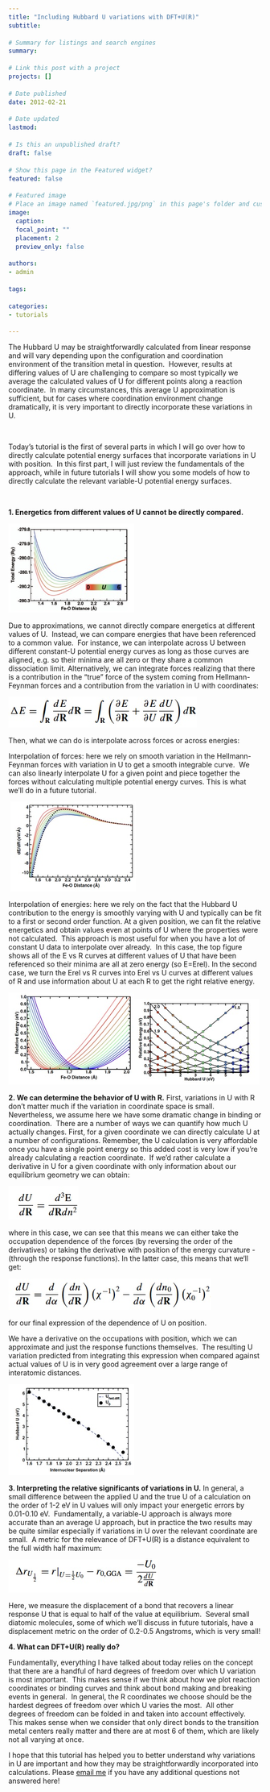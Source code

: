 ```yaml
---
title: "Including Hubbard U variations with DFT+U(R)"
subtitle: 

# Summary for listings and search engines
summary: 

# Link this post with a project
projects: []

# Date published
date: 2012-02-21

# Date updated
lastmod: 

# Is this an unpublished draft?
draft: false

# Show this page in the Featured widget?
featured: false

# Featured image
# Place an image named `featured.jpg/png` in this page's folder and customize its options here.
image:
  caption: 
  focal_point: ""
  placement: 2
  preview_only: false

authors:
- admin

tags:

categories:
- tutorials

---
```

The Hubbard U may be straightforwardly calculated from linear response and will vary depending upon the configuration and coordination environment of the transition metal in question.  However, results at differing values of U are challenging to compare so most typically we average the calculated values of U for different points along a reaction coordinate.  In many circumstances, this average U approximation is sufficient, but for cases where coordination environment change dramatically, it is very important to directly incorporate these variations in U. 


 


Today’s tutorial is the first of several parts in which I will go over how to directly calculate potential energy surfaces that incorporate variations in U with position.  In this first part, I will just review the fundamentals of the approach, while in future tutorials I will show you some models of how to directly calculate the relevant variable-U potential energy surfaces.  


 


**1. Energetics from different values of U cannot be directly compared.**

![](droppedImage-1.jpg)


Due to approximations, we cannot directly compare energetics at different values of U.  Instead, we can compare energies that have been referenced to a common value.  For instance, we can interpolate across U between different constant-U potential energy curves as long as those curves are aligned, e.g. so their minima are all zero or they share a common dissociation limit. Alternatively, we can integrate forces realizing that there is a contribution in the “true” force of the system coming from Hellmann-Feynman forces and a contribution from the variation in U with coordinates:


![](droppedImage_1_0.jpg)


Then, what we can do is interpolate across forces or across energies:

Interpolation of forces: here we rely on smooth variation in the Hellmann-Feynman forces with variation in U to get a smooth integrable curve.  We can also linearly interpolate U for a given point and piece together the forces without calculating multiple potential energy curves. This is what we’ll do in a future tutorial.  

 ![Interpolation on forces](droppedImage_2_1.jpg "Interpolation on forces")

Interpolation of energies: here we rely on the fact that the Hubbard U contribution to the energy is smoothly varying with U and typically can be fit to a first or second order function. At a given position, we can fit the relative energetics and obtain values even at points of U where the properties were not calculated.  This approach is most useful for when you have a lot of constant U data to interpolate over already.  In this case, the top figure shows all of the E vs R curves at different values of U that have been referenced so their minima are all at zero energy (so E=Erel). In the second case, we turn the Erel vs R curves into Erel vs U curves at different values of R and use information about U at each R to get the right relative energy.


![Interpolation on energies](droppedImage_3_0.jpg)![Energy interpolation a different way](droppedImage_4_0.jpg)

**2. We can determine the behavior of U with R.**
First, variations in U with R don’t matter much if the variation in coordinate space is small. Nevertheless, we assume here we have some dramatic change in binding or coordination.  There are a number of ways we can quantify how much U actually changes. First, for a given coordinate we can directly calculate U at a number of configurations. Remember, the U calculation is very affordable once you have a single point energy so this added cost is very low if you’re already calculating a reaction coordinate.  If we’d rather calculate a derivative in U for a given coordinate with only information about our equilibrium geometry we can obtain:


![Equation](droppedImage_5.jpg)

where in this case, we can see that this means we can either take the occupation dependence of the forces (by reversing the order of the derivatives) or taking the derivative with position of the energy curvature - (through the response functions). In the latter case, this means that we‘ll get:

![Equation](droppedImage_6.jpg)

for our final expression of the dependence of U on position.


We have a derivative on the occupations with position, which we can approximate and just the response functions themselves.  The resulting U variation predicted from integrating this expression when compared against actual values of U is in very good agreement over a large range of interatomic distances.


![Graph](droppedImage_7.jpg)


**3. Interpreting the relative significants of variations in U.**
In general, a small difference between the applied U and the true U of a calculation on the order of 1-2 eV in U values will only impact your energetic errors by 0.01-0.10 eV.  Fundamentally, a variable-U approach is always more accurate than an average U approach, but in practice the two results may be quite similar especially if variations in U over the relevant coordinate are small.  A metric for the relevance of DFT+U(R) is a distance equivalent to the full width half maximum:


![Equation](droppedImage_8.jpg)


Here, we measure the displacement of a bond that recovers a linear response U that is equal to half of the value at equilibrium.  Several small diatomic molecules, some of which we’ll discuss in future tutorials, have a displacement metric on the order of 0.2-0.5 Angstroms, which is very small!


**4. What can DFT+U(R) really do?**

Fundamentally, everything I have talked about today relies on the concept that there are a handful of hard degrees of freedom over which U variation is most important.  This makes sense if we think about how we plot reaction coordinates or binding curves and think about bond making and breaking events in general.  In general, the R coordinates we choose should be the hardest degrees of freedom over which U varies the most.  All other degrees of freedom can be folded in and taken into account effectively.  This makes sense when we consider that only direct bonds to the transition metal centers really matter and there are at most 6 of them, which are likely not all varying at once.


I hope that this tutorial has helped you to better understand why variations in U are important and how they may be straightforwardly incorporated into calculations. Please [email me](mailto:hjkulik@mit.edu?subject=Questions%20about%20First%20DFT+U(R)%20tutorial "mailto:hjkulik@mit.edu?subject=Questions about First DFT+U(R) tutorial") if you have any additional questions not answered here!
